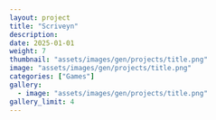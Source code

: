 ```yaml
---
layout: project
title: "Scriveyn"
description: 
date: 2025-01-01
weight: 7
thumbnail: "assets/images/gen/projects/title.png"
image: "assets/images/gen/projects/title.png"
categories: ["Games"]
gallery:
  - image: "assets/images/gen/projects/title.png"
gallery_limit: 4
---
```

